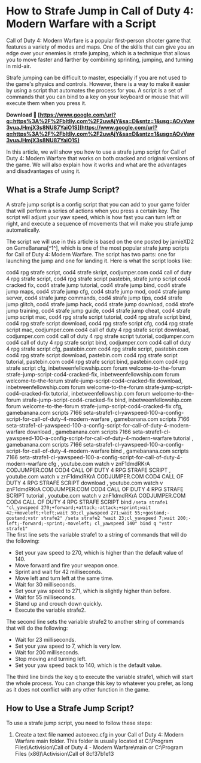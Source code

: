 
 
# How to Strafe Jump in Call of Duty 4: Modern Warfare with a Script
 
Call of Duty 4: Modern Warfare is a popular first-person shooter game that features a variety of modes and maps. One of the skills that can give you an edge over your enemies is strafe jumping, which is a technique that allows you to move faster and farther by combining sprinting, jumping, and turning in mid-air.
 
Strafe jumping can be difficult to master, especially if you are not used to the game's physics and controls. However, there is a way to make it easier by using a script that automates the process for you. A script is a set of commands that you can bind to a key on your keyboard or mouse that will execute them when you press it.
 
**Download 🔗 [https://www.google.com/url?q=https%3A%2F%2Fbltlly.com%2F2uwAjY&sa=D&sntz=1&usg=AOvVaw3vuaJHmjX3s8NU87YaiO1S](https://www.google.com/url?q=https%3A%2F%2Fbltlly.com%2F2uwAjY&sa=D&sntz=1&usg=AOvVaw3vuaJHmjX3s8NU87YaiO1S)**


 
In this article, we will show you how to use a strafe jump script for Call of Duty 4: Modern Warfare that works on both cracked and original versions of the game. We will also explain how it works and what are the advantages and disadvantages of using it.
  
## What is a Strafe Jump Script?
 
A strafe jump script is a config script that you can add to your game folder that will perform a series of actions when you press a certain key. The script will adjust your yaw speed, which is how fast you can turn left or right, and execute a sequence of movements that will make you strafe jump automatically.
 
The script we will use in this article is based on the one posted by jamieXD2 on GameBanana[^1^], which is one of the most popular strafe jump scripts for Call of Duty 4: Modern Warfare. The script has two parts: one for launching the jump and one for landing it. Here is what the script looks like:
 
cod4 rpg strafe script,  cod4 strafe skript,  codjumper.com cod4 call of duty 4 rpg strafe script,  cod4 rpg strafe script pastebin,  strafe jump script cod4 cracked fix,  cod4 strafe jump tutorial,  cod4 strafe jump bind,  cod4 strafe jump maps,  cod4 strafe jump cfg,  cod4 strafe jump mod,  cod4 strafe jump server,  cod4 strafe jump commands,  cod4 strafe jump tips,  cod4 strafe jump glitch,  cod4 strafe jump hack,  cod4 strafe jump download,  cod4 strafe jump training,  cod4 strafe jump guide,  cod4 strafe jump cheat,  cod4 strafe jump script mac,  cod4 rpg strafe script tutorial,  cod4 rpg strafe script bind,  cod4 rpg strafe script download,  cod4 rpg strafe script cfg,  cod4 rpg strafe script mac,  codjumper.com cod4 call of duty 4 rpg strafe script download,  codjumper.com cod4 call of duty 4 rpg strafe script tutorial,  codjumper.com cod4 call of duty 4 rpg strafe script bind,  codjumper.com cod4 call of duty 4 rpg strafe script cfg,  pastebin.com cod4 rpg strafe script,  pastebin.com cod4 rpg strafe script download,  pastebin.com cod4 rpg strafe script tutorial,  pastebin.com cod4 rpg strafe script bind,  pastebin.com cod4 rpg strafe script cfg,  inbetweenfellowship.com forum welcome-to-the-forum strafe-jump-script-cod4-cracked-fix,  inbetweenfellowship.com forum welcome-to-the-forum strafe-jump-script-cod4-cracked-fix download,  inbetweenfellowship.com forum welcome-to-the-forum strafe-jump-script-cod4-cracked-fix tutorial,  inbetweenfellowship.com forum welcome-to-the-forum strafe-jump-script-cod4-cracked-fix bind,  inbetweenfellowship.com forum welcome-to-the-forum strafe-jump-script-cod4-cracked-fix cfg,  gamebanana.com scripts 7166 seta-strafe1-cl-yawspeed-100-a-config-script-for-call-of-duty-4-modern-warfare ,  gamebanana.com scripts 7166 seta-strafe1-cl-yawspeed-100-a-config-script-for-call-of-duty-4-modern-warfare download ,  gamebanana.com scripts 7166 seta-strafe1-cl-yawspeed-100-a-config-script-for-call-of-duty-4-modern-warfare tutorial ,  gamebanana.com scripts 7166 seta-strafe1-cl-yawspeed-100-a-config-script-for-call-of-duty-4-modern-warfare bind ,  gamebanana.com scripts 7166 seta-strafe1-cl-yawspeed-100-a-config-script-for-call-of-duty-4-modern-warfare cfg ,  youtube.com watch v znF1dmdRKrA CODJUMPER.COM COD4 CALL OF DUTY 4 RPG STRAFE SCRIPT ,  youtube.com watch v znF1dmdRKrA CODJUMPER.COM COD4 CALL OF DUTY 4 RPG STRAFE SCRIPT download ,  youtube.com watch v znF1dmdRKrA CODJUMPER.COM COD4 CALL OF DUTY 4 RPG STRAFE SCRIPT tutorial ,  youtube.com watch v znF1dmdRKrA CODJUMPER.COM COD4 CALL OF DUTY 4 RPG STRAFE SCRIPT bind
  `
/seta strafe1 "cl_yawspeed 270;+forward;+attack;-attack;+sprint;wait 42;+moveleft;+left;wait 30;cl_yawspeed 271;wait 55;+gostand;-gostand;vstr strafe2"
/seta strafe2 "wait 23;cl_yawspeed 7;wait 200;-left;-forward;-sprint;-moveleft; cl_yawspeed 140"
bind q "vstr strafe1"
`  
The first line sets the variable strafe1 to a string of commands that will do the following:
 
- Set your yaw speed to 270, which is higher than the default value of 140.
- Move forward and fire your weapon once.
- Sprint and wait for 42 milliseconds.
- Move left and turn left at the same time.
- Wait for 30 milliseconds.
- Set your yaw speed to 271, which is slightly higher than before.
- Wait for 55 milliseconds.
- Stand up and crouch down quickly.
- Execute the variable strafe2.

The second line sets the variable strafe2 to another string of commands that will do the following:

- Wait for 23 milliseconds.
- Set your yaw speed to 7, which is very low.
- Wait for 200 milliseconds.
- Stop moving and turning left.
- Set your yaw speed back to 140, which is the default value.

The third line binds the key q to execute the variable strafe1, which will start the whole process. You can change this key to whatever you prefer, as long as it does not conflict with any other function in the game.
  
## How to Use a Strafe Jump Script?
 
To use a strafe jump script, you need to follow these steps:

1. Create a text file named autoexec.cfg in your Call of Duty 4: Modern Warfare main folder. This folder is usually located at C:\Program Files\Activision\Call of Duty 4 - Modern Warfare\main or C:\Program Files (x86)\Activision\Call of 8cf37b1e13


